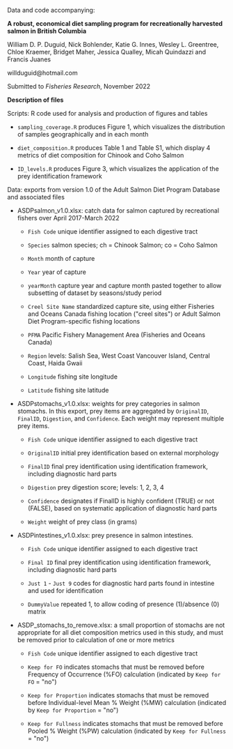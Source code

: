 Data and code accompanying:

**A robust, economical diet sampling program for recreationally harvested salmon in British Columbia**

William D. P. Duguid, Nick Bohlender, Katie G. Innes, Wesley L. Greentree, Chloe Kraemer, Bridget Maher, Jessica Qualley, Micah Quindazzi and Francis Juanes

willduguid\@hotmail.com

Submitted to *Fisheries Research*, November 2022

**Description of files**

Scripts: R code used for analysis and production of figures and tables

-   `sampling_coverage.R` produces Figure 1, which visualizes the distribution of samples geographically and in each month

-   `diet_composition.R` produces Table 1 and Table S1, which display 4 metrics of diet composition for Chinook and Coho Salmon

-   `ID_levels.R` produces Figure 3, which visualizes the application of the prey identification framework

Data: exports from version 1.0 of the Adult Salmon Diet Program Database and associated files

-   ASDPsalmon_v1.0.xlsx: catch data for salmon captured by recreational fishers over April 2017-March 2022

    -   `Fish Code` unique identifier assigned to each digestive tract

    -   `Species` salmon species; ch = Chinook Salmon; co = Coho Salmon

    -   `Month` month of capture

    -   `Year` year of capture

    -   `yearMonth` capture year and capture month pasted together to allow subsetting of dataset by seasons/study period

    -   `Creel Site Name` standardized capture site, using either Fisheries and Oceans Canada fishing location ("creel sites") or Adult Salmon Diet Program-specific fishing locations

    -   `PFMA` Pacific Fishery Management Area (Fisheries and Oceans Canada)

    -   `Region` levels: Salish Sea, West Coast Vancouver Island, Central Coast, Haida Gwaii

    -   `Longitude` fishing site longitude

    -   `Latitude` fishing site latitude

-   ASDPstomachs_v1.0.xlsx: weights for prey categories in salmon stomachs. In this export, prey items are aggregated by `OriginalID`, `FinalID`, `Digestion`, and `Confidence`. Each weight may represent multiple prey items.

    -   `Fish Code` unique identifier assigned to each digestive tract

    -   `OriginalID` initial prey identification based on external morphology

    -   `FinalID` final prey identification using identification framework, including diagnostic hard parts

    -   `Digestion` prey digestion score; levels: 1, 2, 3, 4

    -   `Confidence` designates if FinalID is highly confident (TRUE) or not (FALSE), based on systematic application of diagnostic hard parts

    -   `Weight` weight of prey class (in grams)

-   ASDPintestines_v1.0.xlsx: prey presence in salmon intestines.

    -   `Fish Code` unique identifier assigned to each digestive tract

    -   `Final ID` final prey identification using identification framework, including diagnostic hard parts

    -   `Just 1` - `Just 9` codes for diagnostic hard parts found in intestine and used for identification

    -   `DummyValue` repeated 1, to allow coding of presence (1)/absence (0) matrix

-   ASDP_stomachs_to_remove.xlsx: a small proportion of stomachs are not appropriate for all diet composition metrics used in this study, and must be removed prior to calculation of one or more metrics

    -   `Fish Code` unique identifier assigned to each digestive tract

    -   `Keep for FO` indicates stomachs that must be removed before Frequency of Occurrence (%FO) calculation (indicated by `Keep for FO` = "no")

    -   `Keep for Proportion` indicates stomachs that must be removed before Individual-level Mean % Weight (%MW) calculation (indicated by `Keep for Proportion` = "no")

    -   `Keep for Fullness` indicates stomachs that must be removed before Pooled % Weight (%PW) calculation (indicated by `Keep for Fullness` = "no")
